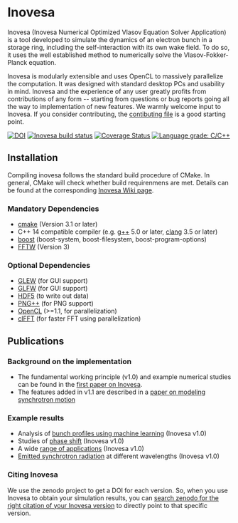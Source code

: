 Inovesa
=======

Inovesa (Inovesa Numerical Optimized Vlasov Equation Solver Application) is
a tool developed to simulate the dynamics of an electron bunch in a storage
ring, including the self-interaction with its own wake field.
To do so, it  uses the well established method to numerically solve the
Vlasov-Fokker-Planck equation.

Inovesa is modularly extensible and uses OpenCL to massively parallelize the
computation. It was designed with standard desktop PCs and usability in mind.
Inovesa and the experience of any user greatly profits from contributions of
any form -- starting from questions or bug reports going all the way to
implementation of new features. We warmly welcome input to Inovesa.
If you consider contributing, the [contibuting file](CONTRIBUTING.md)
is a good starting point.

[![DOI](https://zenodo.org/badge/73905339.svg)](https://zenodo.org/badge/latestdoi/73905339)
[![Inovesa build status](https://travis-ci.com/Inovesa/Inovesa.svg)](https://travis-ci.com/Inovesa/Inovesa/branches)
[![Coverage Status](https://coveralls.io/repos/github/Inovesa/Inovesa/badge.svg)](https://coveralls.io/github/Inovesa/Inovesa)
[![Language grade: C/C++](https://img.shields.io/lgtm/grade/cpp/g/Inovesa/Inovesa.svg?logo=lgtm&logoWidth=18)](https://lgtm.com/projects/g/Inovesa/Inovesa/context:cpp)


Installation
------------

Compiling inovesa follows the standard build procedure of CMake.
In general, CMake will check whether build requirenmens are met.
Details can be found at the corresponding [Inovesa Wiki page](https://github.com/Inovesa/Inovesa/wiki/Installation).

### Mandatory Dependencies
* [cmake](https://cmake.org/) (Version 3.1 or later)
* C++ 14 compatible compiler (e.g. [g++](https://gcc.gnu.org/) 5.0 or later, [clang](http://clang.llvm.org/) 3.5 or later)
* [boost](http://www.boost.org/) (boost-system, boost-filesystem, boost-program-options)
* [FFTW](http://fftw.org/) (Version 3)

### Optional Dependencies
* [GLEW](https://www.opengl.org/sdk/libs/GLEW/) (for GUI support)
* [GLFW](http://www.glfw.org/) (for GUI support)
* [HDF5](https://www.hdfgroup.org/downloads/hdf5/) (to write out data)
* [PNG++](http://www.nongnu.org/pngpp/) (for PNG support)
* [OpenCL](https://www.khronos.org/opencl/) (>=1.1, for parallelization)
* [clFFT](https://github.com/clMathLibraries/clFFT) (for faster FFT using parallelization)



Publications
------------

### Background on the implementation

* The fundamental working principle (v1.0) and example numerical studies can be found in the [first paper on Inovesa][2].
* The features added in v1.1 are described in a [paper on modeling synchrotron motion][3]


### Example results

* Analysis of [bunch profiles using machine learning][4] (Inovesa v1.0)
* Studies of [phase shift][5] (Inovesa v1.0)
* A wide [range of applications][6] (Inovesa v1.0)
* [Emitted synchrotron radiation][7] at different wavelengths (Inovesa v1.0)


### Citing Inovesa

We use the zenodo project to get a DOI for each version. So, when you use
Inovesa to obtain your simulation results, you can
[search zenodo for the right citation of your Inovesa version](https://zenodo.org/search?page=1&size=20&q=conceptrecid:597356&all_versions&sort=-version)
to directly point to that specific version.



[1]: CONTRIBUTING.md
"Information on contributing to Inovesa"

[2]: https://journals.aps.org/prab/abstract/10.1103/PhysRevAccelBeams.20.030704 "Parallelized Vlasov-Fokker-Planck solver for desktop personal computers"

[3]: http://iopscience.iop.org/article/10.1088/1742-6596/1067/6/062025/meta "Elaborated Modeling of Synchrotron Motion in Vlasov-Fokker-Planck Solvers"

[4]: https://doi.org/10.18429/JACoW-IPAC2018-THPAK030 "Studies of Longitudinal Dynamics in the Micro-Bunching Instability Using Machine Learning"

[5]: https://doi.org/10.18429/JACoW-IPAC2018-WEPAL028 "Study of the Influence of the CSR Impedance on the Synchronous Phase Shift at KARA"

[6]: https://doi.org/10.5445/ir/1000084466 "Simulation and measurement of the dynamics of ultra-short electron bunch profiles for the generation of coherent THz radiation"

[7]: https://doi.org/10.1103/PhysRevAccelBeams.21.110705 "Continuous bunch-by-bunch spectroscopic investigation of the microbunching instability"
